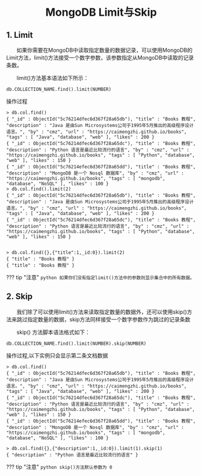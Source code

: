 <center><h1> MongoDB  Limit与Skip</h1></center>

## 1. Limit
&#160; &#160; &#160; &#160;如果你需要在MongoDB中读取指定数量的数据记录，可以使用MongoDB的Limit方法，limit()方法接受一个数字参数，该参数指定从MongoDB中读取的记录条数。

&#160; &#160; &#160; &#160;limit()方法基本语法如下所示：

```
db.COLLECTION_NAME.find().limit(NUMBER)
```

操作过程

```
> db.col.find()
{ "_id" : ObjectId("5c76214dfec6d367f28a65db"), "title" : "Books 教程", "description" : "Java 是由Sun Microsystems公司于1995年5月推出的高级程序设计语言。", "by" : "cmz", "url" : "https://caimengzhi.github.io/books", "tags" : [ "Java", "database", "web" ], "likes" : 200 }
{ "_id" : ObjectId("5c76214dfec6d367f28a65dc"), "title" : "Books 教程", "description" : "Python 语言是最近比较流行的语言", "by" : "cmz", "url" : "https://caimengzhi.github.io/books", "tags" : [ "Python", "database", "web" ], "likes" : 150 }
{ "_id" : ObjectId("5c76214efec6d367f28a65dd"), "title" : "Books 教程", "description" : "MongoDB 是一个 Nosql 数据库", "by" : "cmz", "url" : "https://caimengzhi.github.io/books", "tags" : [ "mongodb", "database", "NoSQL" ], "likes" : 100 }
> db.col.find().limit(2)
{ "_id" : ObjectId("5c76214dfec6d367f28a65db"), "title" : "Books 教程", "description" : "Java 是由Sun Microsystems公司于1995年5月推出的高级程序设计语言。", "by" : "cmz", "url" : "https://caimengzhi.github.io/books", "tags" : [ "Java", "database", "web" ], "likes" : 200 }
{ "_id" : ObjectId("5c76214dfec6d367f28a65dc"), "title" : "Books 教程", "description" : "Python 语言是最近比较流行的语言", "by" : "cmz", "url" : "https://caimengzhi.github.io/books", "tags" : [ "Python", "database", "web" ], "likes" : 150 }


> db.col.find({},{"title":1,_id:0}).limit(2)
{ "title" : "Books 教程" }
{ "title" : "Books 教程" }
```

??? tip "注意"
    ```python
    如果你们没有指定limit()方法中的参数则显示集合中的所有数据。
    ```


## 2. Skip
&#160; &#160; &#160; &#160;我们除了可以使用limit()方法来读取指定数量的数据外，还可以使用skip()方法来跳过指定数量的数据，skip方法同样接受一个数字参数作为跳过的记录条数

&#160; &#160; &#160; &#160;skip() 方法脚本语法格式如下：

```
db.COLLECTION_NAME.find().limit(NUMBER).skip(NUMBER)
```
操作过程,以下实例只会显示第二条文档数据
```
> db.col.find()
{ "_id" : ObjectId("5c76214dfec6d367f28a65db"), "title" : "Books 教程", "description" : "Java 是由Sun Microsystems公司于1995年5月推出的高级程序设计语言。", "by" : "cmz", "url" : "https://caimengzhi.github.io/books", "tags" : [ "Java", "database", "web" ], "likes" : 200 }
{ "_id" : ObjectId("5c76214dfec6d367f28a65dc"), "title" : "Books 教程", "description" : "Python 语言是最近比较流行的语言", "by" : "cmz", "url" : "https://caimengzhi.github.io/books", "tags" : [ "Python", "database", "web" ], "likes" : 150 }
{ "_id" : ObjectId("5c76214efec6d367f28a65dd"), "title" : "Books 教程", "description" : "MongoDB 是一个 Nosql 数据库", "by" : "cmz", "url" : "https://caimengzhi.github.io/books", "tags" : [ "mongodb", "database", "NoSQL" ], "likes" : 100 }

> db.col.find({},{"description":1,_id:0}).limit(1).skip(1)
{ "description" : "Python 语言是最近比较流行的语言" }
```

??? tip "注意"
    ```python
    skip()方法默认参数为 0 
    ```

